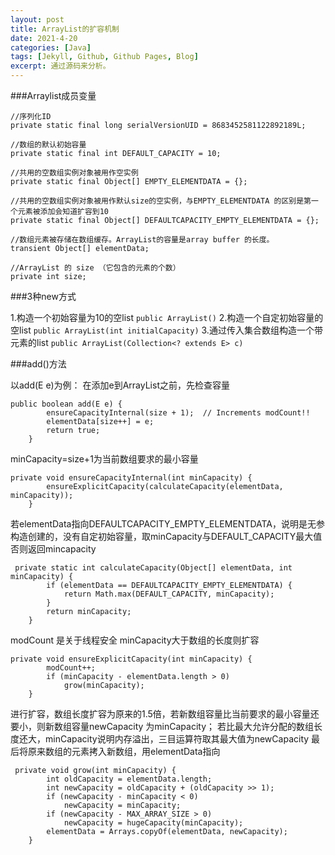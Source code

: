 ```yaml
---
layout: post
title: ArrayList的扩容机制
date: 2021-4-20
categories: [Java]
tags: [Jekyll, Github, Github Pages, Blog]
excerpt: 通过源码来分析。
---
```


###Arraylist成员变量
```
//序列化ID
private static final long serialVersionUID = 8683452581122892189L;

//数组的默认初始容量
private static final int DEFAULT_CAPACITY = 10;

//共用的空数组实例对象被用作空实例
private static final Object[] EMPTY_ELEMENTDATA = {};

//共用的空数组实例对象被用作默认size的空实例，与EMPTY_ELEMENTDATA 的区别是第一个元素被添加会知道扩容到10
private static final Object[] DEFAULTCAPACITY_EMPTY_ELEMENTDATA = {};

//数组元素被存储在数组缓存。ArrayList的容量是array buffer 的长度。
transient Object[] elementData;

//ArrayList 的 size （它包含的元素的个数）
private int size;
```

###3种new方式

1.构造一个初始容量为10的空list
`public ArrayList()`
2.构造一个自定初始容量的空list
`public ArrayList(int initialCapacity)`
3.通过传入集合数组构造一个带元素的list
`public ArrayList(Collection<? extends E> c) `


###add()方法

以add(E e)为例：
在添加e到ArrayList之前，先检查容量
```
public boolean add(E e) {
        ensureCapacityInternal(size + 1);  // Increments modCount!!
        elementData[size++] = e;
        return true;
    }
```
minCapacity=size+1为当前数组要求的最小容量
```
private void ensureCapacityInternal(int minCapacity) {
        ensureExplicitCapacity(calculateCapacity(elementData, minCapacity));
    }
```
若elementData指向DEFAULTCAPACITY_EMPTY_ELEMENTDATA，说明是无参构造创建的，没有自定初始容量，取minCapacity与DEFAULT_CAPACITY最大值
否则返回mincapacity
```
 private static int calculateCapacity(Object[] elementData, int minCapacity) {
        if (elementData == DEFAULTCAPACITY_EMPTY_ELEMENTDATA) {
            return Math.max(DEFAULT_CAPACITY, minCapacity);
        }
        return minCapacity;
    }
```
modCount 是关于线程安全 minCapacity大于数组的长度则扩容
```
private void ensureExplicitCapacity(int minCapacity) {
        modCount++;
        if (minCapacity - elementData.length > 0)
            grow(minCapacity);
    }
```
进行扩容，数组长度扩容为原来的1.5倍，若新数组容量比当前要求的最小容量还要小，则新数组容量newCapacity 为minCapacity；
若比最大允许分配的数组长度还大，minCapacity说明内存溢出，三目运算符取其最大值为newCapacity
最后将原来数组的元素拷入新数组，用elementData指向
```
 private void grow(int minCapacity) {
        int oldCapacity = elementData.length;
        int newCapacity = oldCapacity + (oldCapacity >> 1);
        if (newCapacity - minCapacity < 0)
            newCapacity = minCapacity;
        if (newCapacity - MAX_ARRAY_SIZE > 0)
            newCapacity = hugeCapacity(minCapacity);
        elementData = Arrays.copyOf(elementData, newCapacity);
    }
```
